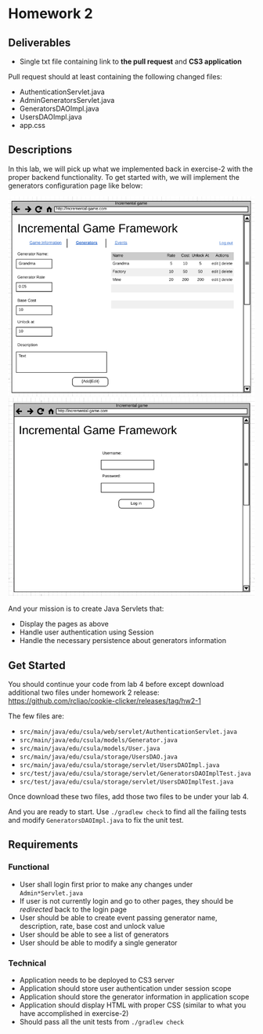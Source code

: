 # Homework 2

## Deliverables

* Single txt file containing link to **the pull request** and **CS3 application**

Pull request should at least containing the following changed files:

* AuthenticationServlet.java
* AdminGeneratorsServlet.java
* GeneratorsDAOImpl.java
* UsersDAOImpl.java
* app.css

## Descriptions

In this lab, we will pick up what we implemented back in exercise-2 with the
proper backend functionality. To get started with, we will implement the generators
configuration page like below:

![Admin generators configuration page](../imgs/project/admin-generators.png)
![Admin Authentication Page](../imgs/project/user-authentication.png)

And your mission is to create Java Servlets that:

* Display the pages as above
* Handle user authentication using Session
* Handle the necessary persistence about generators information

## Get Started

You should continue your code from lab 4 before except download additional two
files under homework 2 release:
https://github.com/rcliao/cookie-clicker/releases/tag/hw2-1

The few files are:
* `src/main/java/edu/csula/web/servlet/AuthenticationServlet.java`
* `src/main/java/edu/csula/models/Generator.java`
* `src/main/java/edu/csula/models/User.java`
* `src/main/java/edu/csula/storage/UsersDAO.java`
* `src/main/java/edu/csula/storage/servlet/UsersDAOImpl.java`
* `src/test/java/edu/csula/storage/servlet/GeneratorsDAOImplTest.java`
* `src/test/java/edu/csula/storage/servlet/UsersDAOImplTest.java`

Once download these two files, add those two files to be under your lab 4.

And you are ready to start. Use `./gradlew check` to find all the failing tests
and modify `GeneratorsDAOImpl.java` to fix the unit test.

## Requirements

### Functional

* User shall login first prior to make any changes under `Admin*Servlet.java`
* If user is not currently login and go to other pages, they should be _redirected_ back to the login page
* User should be able to create event passing generator name, description, rate, base cost and unlock value
* User should be able to see a list of generators
* User should be able to modify a single generator

### Technical

* Application needs to be deployed to CS3 server
* Application should store user authentication under session scope
* Application should store the generator information in application scope
* Application should display HTML with proper CSS (similar to what you have accomplished in exercise-2)
* Should pass all the unit tests from `./gradlew check`
